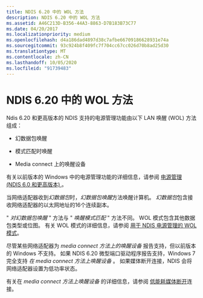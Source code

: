 ```yaml
---
title: NDIS 6.20 中的 WOL 方法
description: NDIS 6.20 中的 WOL 方法
ms.assetid: A46C213D-B356-44A3-8863-D7B183B73C77
ms.date: 04/20/2017
ms.localizationpriority: medium
ms.openlocfilehash: d4a186dad4897d38c7afbe66709186628931e74a
ms.sourcegitcommit: 93c924b8f409fc7f704cc67cc026d70b8ad25d30
ms.translationtype: MT
ms.contentlocale: zh-CN
ms.lasthandoff: 10/05/2020
ms.locfileid: "91739483"
---
```

# <a name="wol-methods-in-ndis-620"></a>NDIS 6.20 中的 WOL 方法





Ndis 6.20 和更高版本的 NDIS 支持的电源管理功能由以下 LAN 唤醒 (WOL) 方法组成：

-   幻数据包唤醒

-   模式匹配时唤醒

-   Media connect 上的唤醒设备

有关以前版本的 Windows 中的电源管理功能的详细信息，请参阅 [电源管理 (NDIS 6.0 和更高版本) ](ndis-power-management-overview.md)。

当网络适配器收到*幻数据包*时，*幻数据包唤醒*方法唤醒计算机。 *幻数据包*包含接收网络适配器的以太网地址的16个连续副本。

" *对幻数据包唤醒* " 方法与 " *唤醒模式匹配* " 方法不同。 WOL 模式包含其他数据包类型或位图。 有关 WOL 模式的详细信息，请参阅 [用于 NDIS 电源管理的 WOL 模式](wol-patterns-for-ndis-power-management.md)。

尽管某些网络适配器为 *media connect 方法上的唤醒设备* 报告支持，但以前版本的 Windows 不支持。 如果 NDIS 6.20 微型端口驱动程序报告支持，Windows 7 完全支持 *在 media connect 方法上唤醒设备* 。 如果媒体断开连接，NDIS 会将网络适配器设置为低功率状态。

有关在 *media connect 方法上唤醒设备* 的详细信息，请参阅 [低能耗媒体断开](low-power-on-media-disconnect.md)连接。

 

 





